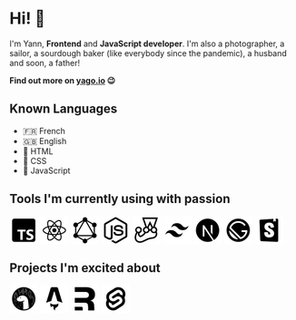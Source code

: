 # Hi! 👋

I'm Yann, **Frontend** and **JavaScript developer**. I'm also a photographer, a sailor, a sourdough baker (like everybody since the pandemic), a husband and soon, a father!

**Find out more on [yago.io](https://yago.io) 😉**

## Known Languages
- 🇫🇷 French
- 🇬🇧 English
- 📐 HTML
- 💄 CSS
- 💛 JavaScript

## Tools I'm currently using with passion

[<img align="center" width="50" src="./assets/typescript.png" alt="Typescript" />](https://github.com/microsoft/TypeScript/)
[<img align="center" width="50" src="./assets/react.png" alt="React" />](https://github.com/facebook/react/)
[<img align="center" width="50" src="./assets/graphql.png" alt="graphql" />](https://github.com/graphql/graphql-spec)
[<img align="center" width="50" src="./assets/node.png" alt="nodejs" />](https://github.com/nodejs/node)
[<img align="center" width="50" src="./assets/jest.png" alt="jest" />](https://github.com/facebook/jest)
[<img align="center" width="50" src="./assets/tailwind.png" alt="tailwind" />](https://github.com/tailwindlabs/tailwindcss)
[<img align="center" width="50" src="./assets/nextjs.png" alt="nextjs" />](https://github.com/vercel/next.js)
[<img align="center" width="50" src="./assets/gatsby.png" alt="gatsbyjs" />](https://github.com/gatsbyjs/gatsby)
[<img align="center" width="50" src="./assets/storybook.png" alt="storybook" />](https://github.com/storybookjs/storybook/)

## Projects I'm excited about 

[<img align="center" width="50"  src="./assets/deno.png" alt="deno" />](https://github.com/denoland/deno)
[<img align="center" width="50"  src="./assets/astro.png" alt="astro" />](https://github.com/snowpackjs/astro)
[<img align="center" width="50"  src="./assets/remix.png" alt="remix" />](https://remix.run/)
[<img align="center" width="50"  src="./assets/svelte.png" alt="svelte" />](https://github.com/sveltejs/kit)